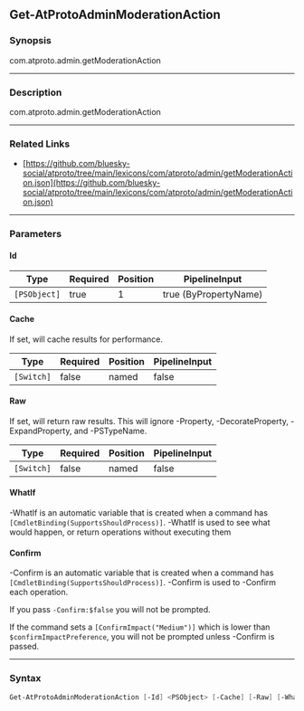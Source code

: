Get-AtProtoAdminModerationAction
--------------------------------




### Synopsis
com.atproto.admin.getModerationAction



---


### Description

com.atproto.admin.getModerationAction



---


### Related Links
* [https://github.com/bluesky-social/atproto/tree/main/lexicons/com/atproto/admin/getModerationAction.json](https://github.com/bluesky-social/atproto/tree/main/lexicons/com/atproto/admin/getModerationAction.json)





---


### Parameters
#### **Id**




|Type        |Required|Position|PipelineInput        |
|------------|--------|--------|---------------------|
|`[PSObject]`|true    |1       |true (ByPropertyName)|



#### **Cache**

If set, will cache results for performance.






|Type      |Required|Position|PipelineInput|
|----------|--------|--------|-------------|
|`[Switch]`|false   |named   |false        |



#### **Raw**

If set, will return raw results. This will ignore -Property, -DecorateProperty, -ExpandProperty, and -PSTypeName.






|Type      |Required|Position|PipelineInput|
|----------|--------|--------|-------------|
|`[Switch]`|false   |named   |false        |



#### **WhatIf**
-WhatIf is an automatic variable that is created when a command has ```[CmdletBinding(SupportsShouldProcess)]```.
-WhatIf is used to see what would happen, or return operations without executing them
#### **Confirm**
-Confirm is an automatic variable that is created when a command has ```[CmdletBinding(SupportsShouldProcess)]```.
-Confirm is used to -Confirm each operation.

If you pass ```-Confirm:$false``` you will not be prompted.


If the command sets a ```[ConfirmImpact("Medium")]``` which is lower than ```$confirmImpactPreference```, you will not be prompted unless -Confirm is passed.



---


### Syntax
```PowerShell
Get-AtProtoAdminModerationAction [-Id] <PSObject> [-Cache] [-Raw] [-WhatIf] [-Confirm] [<CommonParameters>]
```
